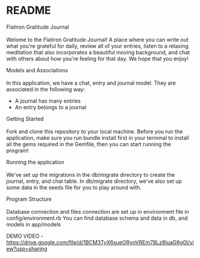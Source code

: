 # README

Flatiron Gratitude Journal <br><br>
Welome to the Flatiron Gratitude Journal! A place where you can write out what you're grateful for daily, review all of your entries, listen to a relaxing meditation that also incorporates a beautiful moving background, and chat with others about how you're feeling for that day. We hope that you enjoy! 

Models and Associations<br><br>
In this application, we have a chat, entry and journal model. They are associated in the following way:

- A journal has many entries
- An entry belongs to a journal

Getting Started<br><br>
Fork and clone this repository to your local machine. Before you run the application, make sure you run bundle install first in your terminal to install all the gems required in the Gemfile, then you can start running the program!

Running the application<br><br>
We've set up the migrations in the db/migrate directory to create the journal, entry, and chat table. In db/migrate directory, we've also set up some data in the seeds file for you to play around with.

Program Structure<br><br>
Database connection and files connection are set up in environment file in config/environment.rb
You can find database schema and data in db, and models in app/models

DEMO VIDEO - https://drive.google.com/file/d/1BCM3TyX6sueORynVREm78Lz8IuaG6g0I/view?usp=sharing
